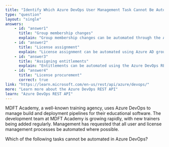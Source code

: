 ```yaml
---
title: "Identify Which Azure DevOps User Management Task Cannot Be Automated"
type: "question"
layout: "single"
answers:
    - id: "answer1"
      title: "Group membership changes"
      explain: "Group membership changes can be automated through the Azure DevOps REST API or using PowerShell scripts with the Azure DevOps CLI"
    - id: "answer2"
      title: "License assignment"
      explain: "License assignment can be automated using Azure AD group-based licensing and the Azure DevOps REST API"
    - id: "answer3"
      title: "Assigning entitlements"
      explain: "Entitlements can be automated using the Azure DevOps REST API and PowerShell scripts"
    - id: "answer4"
      title: "License procurement"
      correct: true
link: "https://learn.microsoft.com/en-us/rest/api/azure/devops/"
more: "Learn more about the Azure DevOps REST API"
learn: "Azure DevOps REST API"
---
```

MDFT Academy, a well-known training agency, uses Azure DevOps to manage build and deployment pipelines for their educational software. The development team at MDFT Academy is growing rapidly, with new trainers being added regularly. Management has requested that all user and license management processes be automated where possible. 

Which of the following tasks cannot be automated in Azure DevOps?